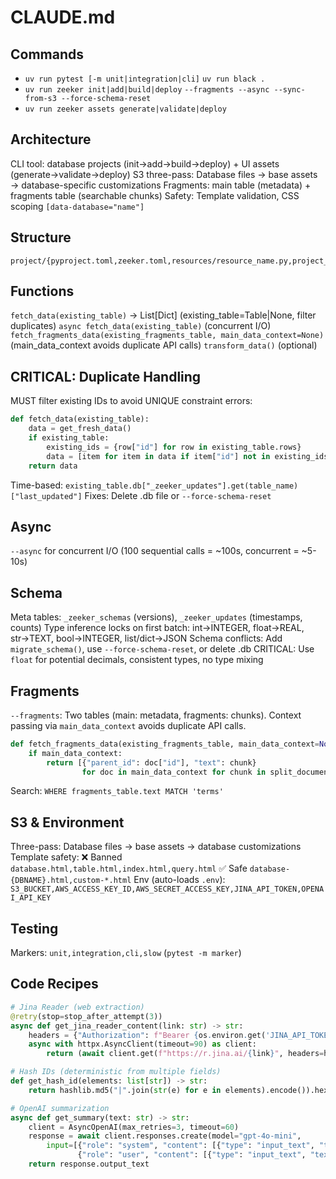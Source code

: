 # CLAUDE.md

## Commands
- `uv run pytest [-m unit|integration|cli]` `uv run black .` 
- `uv run zeeker init|add|build|deploy` `--fragments --async --sync-from-s3 --force-schema-reset`
- `uv run zeeker assets generate|validate|deploy`

## Architecture
CLI tool: database projects (init→add→build→deploy) + UI assets (generate→validate→deploy)
S3 three-pass: Database files → base assets → database-specific customizations
Fragments: main table (metadata) + fragments table (searchable chunks)
Safety: Template validation, CSS scoping `[data-database="name"]`

## Structure
```
project/{pyproject.toml,zeeker.toml,resources/resource_name.py,project_name.db,metadata.json}
```

## Functions
`fetch_data(existing_table)` → List[Dict] (existing_table=Table|None, filter duplicates)
`async fetch_data(existing_table)` (concurrent I/O)
`fetch_fragments_data(existing_fragments_table, main_data_context=None)` (main_data_context avoids duplicate API calls)
`transform_data()` (optional)

## CRITICAL: Duplicate Handling
MUST filter existing IDs to avoid UNIQUE constraint errors:
```python
def fetch_data(existing_table):
    data = get_fresh_data()
    if existing_table:
        existing_ids = {row["id"] for row in existing_table.rows}
        data = [item for item in data if item["id"] not in existing_ids]
    return data
```
Time-based: `existing_table.db["_zeeker_updates"].get(table_name)["last_updated"]`
Fixes: Delete .db file or `--force-schema-reset`

## Async
`--async` for concurrent I/O (100 sequential calls = ~100s, concurrent = ~5-10s)

## Schema
Meta tables: `_zeeker_schemas` (versions), `_zeeker_updates` (timestamps, counts)
Type inference locks on first batch: int→INTEGER, float→REAL, str→TEXT, bool→INTEGER, list/dict→JSON
Schema conflicts: Add `migrate_schema()`, use `--force-schema-reset`, or delete .db
CRITICAL: Use `float` for potential decimals, consistent types, no type mixing

## Fragments
`--fragments`: Two tables (main: metadata, fragments: chunks). Context passing via `main_data_context` avoids duplicate API calls.
```python
def fetch_fragments_data(existing_fragments_table, main_data_context=None):
    if main_data_context:
        return [{"parent_id": doc["id"], "text": chunk} 
                for doc in main_data_context for chunk in split_document(doc["content"])]
```
Search: `WHERE fragments_table.text MATCH 'terms'`

## S3 & Environment
Three-pass: Database files → base assets → database customizations
Template safety: ❌ Banned `database.html,table.html,index.html,query.html` ✅ Safe `database-{DBNAME}.html,custom-*.html`
Env (auto-loads `.env`): `S3_BUCKET,AWS_ACCESS_KEY_ID,AWS_SECRET_ACCESS_KEY,JINA_API_TOKEN,OPENAI_API_KEY`

## Testing
Markers: `unit,integration,cli,slow` (`pytest -m marker`)

## Code Recipes
```python
# Jina Reader (web extraction)
@retry(stop=stop_after_attempt(3))
async def get_jina_reader_content(link: str) -> str:
    headers = {"Authorization": f"Bearer {os.environ.get('JINA_API_TOKEN')}"}
    async with httpx.AsyncClient(timeout=90) as client:
        return (await client.get(f"https://r.jina.ai/{link}", headers=headers)).text

# Hash IDs (deterministic from multiple fields)
def get_hash_id(elements: list[str]) -> str:
    return hashlib.md5("|".join(str(e) for e in elements).encode()).hexdigest()

# OpenAI summarization
async def get_summary(text: str) -> str:
    client = AsyncOpenAI(max_retries=3, timeout=60)
    response = await client.responses.create(model="gpt-4o-mini", 
        input=[{"role": "system", "content": [{"type": "input_text", "text": SYSTEM_PROMPT}]},
               {"role": "user", "content": [{"type": "input_text", "text": f"Summarize:\n{text}"}]}])
    return response.output_text
```